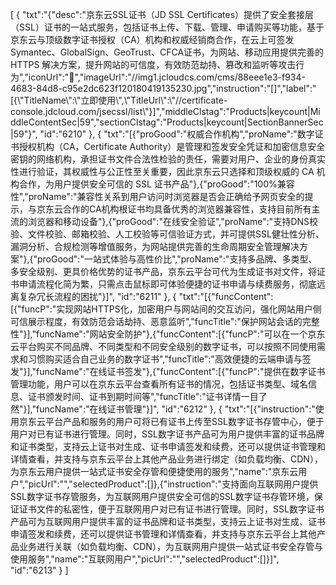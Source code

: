 [
	{
		"txt":"{\"desc\":\"京东云SSL证书（JD SSL Certificates）提供了安全套接层（SSL）证书的一站式服务，包括证书上传、下载、管理、申请购买等功能，基于京东云与顶级数字证书授权（CA）机构和权威经销商合作，在云上可签发Symantec、GlobalSign、GeoTrust、CFCA证书，为网站、移动应用提供完善的HTTPS 解决方案，提升网站的可信度，有效防范劫持、篡改和监听等攻击行为\",\"iconUrl\":\"\",\"imageUrl\":\"//img1.jcloudcs.com/cms/88eee1e3-f934-4683-84d8-c95e2dc623f120180419135230.jpg\",\"instruction\":\"[]\",\"label\":\"[{\\\"TitleName\\\":\\\"立即使用\\\",\\\"TitleUrl\\\":\\\"//certificate-console.jdcloud.com/jsecssl/list\\\"}]\",\"middleClstag\":\"Products|keycount|MiddleContentSec|59\",\"sectionClstag\":\"Products|keycount|SectionBannerSec|59\"}",
		"id":"6210"
	},
	{
		"txt":"[{\"proGood\":\"权威合作机构\",\"proName\":\"数字证书授权机构（CA，Certificate Authority）是管理和签发安全凭证和加密信息安全密钥的网络机构，承担证书文件合法性检验的责任，需要对用户、企业的身份真实性进行验证，其权威性与公正性至关重要，因此京东云只选择和顶级权威的 CA 机构合作，为用户提供安全可信的 SSL 证书产品\"},{\"proGood\":\"100%兼容性\",\"proName\":\"兼容性关系到用户访问时浏览器是否会正确给予网页安全的提示，与京东云合作的CA机构根证书均具备优秀的浏览器兼容性，支持目前所有主流的浏览器和移动设备\"},{\"proGood\":\"在线安全验证\",\"proName\":\"支持DNS校验、文件校验、邮箱校验、人工校验等可信验证方式，并可提供SSL健壮性分析、漏洞分析、合规检测等增值服务，为网站提供完善的生命周期安全管理解决方案\"},{\"proGood\":\"一站式体验与高性价比\",\"proName\":\"支持多品牌、多类型、多安全级别、更具价格优势的证书产品，京东云平台可代为生成证书对文件，将证书申请流程化简为繁，只需点击鼠标即可体验便捷的证书申请与续费服务，彻底远离复杂冗长流程的困扰\"}]",
		"id":"6211"
	},
	{
		"txt":"[{\"funcContent\":[{\"funcP\":\"实现网站HTTPS化，加密用户与网站间的交互访问，强化网站用户侧可信展示程度，有效防范会话劫持、恶意监听\",\"funcTitle\":\"保护网站会话的完整性\"}],\"funcName\":\"网站安全防护\"},{\"funcContent\":[{\"funcP\":\"可以在一个京东云平台购买不同品牌、不同类型和不同安全级别的数字证书，可以按照不同使用需求和习惯购买适合自己业务的数字证书\",\"funcTitle\":\"高效便捷的云端申请与签发\"}],\"funcName\":\"在线证书签发\"},{\"funcContent\":[{\"funcP\":\"提供在数字证书管理功能，用户可以在京东云平台查看所有证书的情况，包括证书类型、域名信息、证书颁发时间、证书到期时间等\",\"funcTitle\":\"证书详情一目了然\"}],\"funcName\":\"在线证书管理\"}]",
		"id":"6212"
	},
	{
		"txt":"[{\"instruction\":\"使用京东云平台产品和服务的用户可将已有证书上传至SSL数字证书存管中心，便于用户对已有证书进行管理。同时，SSL数字证书产品可为用户提供丰富的证书品牌和证书类型，支持云上证书对生成、证书申请签发和续费，还可以提供证书管理和详情查看，并支持与京东云平台上其他产品业务进行绑定（如负载均衡、CDN），为京东云用户提供一站式证书安全存管和便捷使用的服务\",\"name\":\"京东云用户\",\"picUrl\":\"\",\"selectedProduct\":[]},{\"instruction\":\"支持面向互联网用户提供SSL数字证书存管服务，为互联网用户提供安全可信的SSL数字证书存管环境，保证证书文件的私密性，便于互联网用户对已有证书进行管理。同时，SSL数字证书产品可为互联网用户提供丰富的证书品牌和证书类型，支持云上证书对生成、证书申请签发和续费，还可以提供证书管理和详情查看，并支持与京东云平台上其他产品业务进行关联（如负载均衡、CDN），为互联网用户提供一站式证书安全存管与使用服务\",\"name\":\"互联网用户\",\"picUrl\":\"\",\"selectedProduct\":[]}]",
		"id":"6213"
	}
]